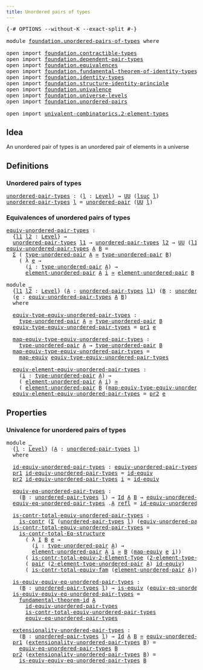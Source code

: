 ```yaml
---
title: Unordered pairs of types
---
```


<pre class="Agda"><a id="50" class="Symbol">{-#</a> <a id="54" class="Keyword">OPTIONS</a> <a id="62" class="Pragma">--without-K</a> <a id="74" class="Pragma">--exact-split</a> <a id="88" class="Symbol">#-}</a>

<a id="93" class="Keyword">module</a> <a id="100" href="foundation.unordered-pairs-of-types.html" class="Module">foundation.unordered-pairs-of-types</a> <a id="136" class="Keyword">where</a>

<a id="143" class="Keyword">open</a> <a id="148" class="Keyword">import</a> <a id="155" href="foundation.contractible-types.html" class="Module">foundation.contractible-types</a>
<a id="185" class="Keyword">open</a> <a id="190" class="Keyword">import</a> <a id="197" href="foundation.dependent-pair-types.html" class="Module">foundation.dependent-pair-types</a>
<a id="229" class="Keyword">open</a> <a id="234" class="Keyword">import</a> <a id="241" href="foundation.equivalences.html" class="Module">foundation.equivalences</a>
<a id="265" class="Keyword">open</a> <a id="270" class="Keyword">import</a> <a id="277" href="foundation.fundamental-theorem-of-identity-types.html" class="Module">foundation.fundamental-theorem-of-identity-types</a>
<a id="326" class="Keyword">open</a> <a id="331" class="Keyword">import</a> <a id="338" href="foundation.identity-types.html" class="Module">foundation.identity-types</a>
<a id="364" class="Keyword">open</a> <a id="369" class="Keyword">import</a> <a id="376" href="foundation.structure-identity-principle.html" class="Module">foundation.structure-identity-principle</a>
<a id="416" class="Keyword">open</a> <a id="421" class="Keyword">import</a> <a id="428" href="foundation.univalence.html" class="Module">foundation.univalence</a>
<a id="450" class="Keyword">open</a> <a id="455" class="Keyword">import</a> <a id="462" href="foundation.universe-levels.html" class="Module">foundation.universe-levels</a>
<a id="489" class="Keyword">open</a> <a id="494" class="Keyword">import</a> <a id="501" href="foundation.unordered-pairs.html" class="Module">foundation.unordered-pairs</a>

<a id="529" class="Keyword">open</a> <a id="534" class="Keyword">import</a> <a id="541" href="univalent-combinatorics.2-element-types.html" class="Module">univalent-combinatorics.2-element-types</a>
</pre>
## Idea

An unordered pair of types is an unordered pair of elements in a universe

## Definitions

### Unordered pairs of types

<pre class="Agda"><a id="unordered-pair-types"></a><a id="724" href="foundation.unordered-pairs-of-types.html#724" class="Function">unordered-pair-types</a> <a id="745" class="Symbol">:</a> <a id="747" class="Symbol">(</a><a id="748" href="foundation.unordered-pairs-of-types.html#748" class="Bound">l</a> <a id="750" class="Symbol">:</a> <a id="752" href="Agda.Primitive.html#597" class="Postulate">Level</a><a id="757" class="Symbol">)</a> <a id="759" class="Symbol">→</a> <a id="761" href="foundation-core.universe-levels.html#222" class="Primitive">UU</a> <a id="764" class="Symbol">(</a><a id="765" href="Agda.Primitive.html#780" class="Primitive">lsuc</a> <a id="770" href="foundation.unordered-pairs-of-types.html#748" class="Bound">l</a><a id="771" class="Symbol">)</a>
<a id="773" href="foundation.unordered-pairs-of-types.html#724" class="Function">unordered-pair-types</a> <a id="794" href="foundation.unordered-pairs-of-types.html#794" class="Bound">l</a> <a id="796" class="Symbol">=</a> <a id="798" href="foundation.unordered-pairs.html#2381" class="Function">unordered-pair</a> <a id="813" class="Symbol">(</a><a id="814" href="foundation-core.universe-levels.html#222" class="Primitive">UU</a> <a id="817" href="foundation.unordered-pairs-of-types.html#794" class="Bound">l</a><a id="818" class="Symbol">)</a>
</pre>
### Equivalences of unordered pairs of types

<pre class="Agda"><a id="equiv-unordered-pair-types"></a><a id="879" href="foundation.unordered-pairs-of-types.html#879" class="Function">equiv-unordered-pair-types</a> <a id="906" class="Symbol">:</a>
  <a id="910" class="Symbol">{</a><a id="911" href="foundation.unordered-pairs-of-types.html#911" class="Bound">l1</a> <a id="914" href="foundation.unordered-pairs-of-types.html#914" class="Bound">l2</a> <a id="917" class="Symbol">:</a> <a id="919" href="Agda.Primitive.html#597" class="Postulate">Level</a><a id="924" class="Symbol">}</a> <a id="926" class="Symbol">→</a>
  <a id="930" href="foundation.unordered-pairs-of-types.html#724" class="Function">unordered-pair-types</a> <a id="951" href="foundation.unordered-pairs-of-types.html#911" class="Bound">l1</a> <a id="954" class="Symbol">→</a> <a id="956" href="foundation.unordered-pairs-of-types.html#724" class="Function">unordered-pair-types</a> <a id="977" href="foundation.unordered-pairs-of-types.html#914" class="Bound">l2</a> <a id="980" class="Symbol">→</a> <a id="982" href="foundation-core.universe-levels.html#222" class="Primitive">UU</a> <a id="985" class="Symbol">(</a><a id="986" href="foundation.unordered-pairs-of-types.html#911" class="Bound">l1</a> <a id="989" href="Agda.Primitive.html#810" class="Primitive Operator">⊔</a> <a id="991" href="foundation.unordered-pairs-of-types.html#914" class="Bound">l2</a><a id="993" class="Symbol">)</a>
<a id="995" href="foundation.unordered-pairs-of-types.html#879" class="Function">equiv-unordered-pair-types</a> <a id="1022" href="foundation.unordered-pairs-of-types.html#1022" class="Bound">A</a> <a id="1024" href="foundation.unordered-pairs-of-types.html#1024" class="Bound">B</a> <a id="1026" class="Symbol">=</a>
  <a id="1030" href="foundation-core.dependent-pair-types.html#502" class="Record">Σ</a> <a id="1032" class="Symbol">(</a> <a id="1034" href="foundation.unordered-pairs.html#2756" class="Function">type-unordered-pair</a> <a id="1054" href="foundation.unordered-pairs-of-types.html#1022" class="Bound">A</a> <a id="1056" href="foundation-core.equivalences.html#1607" class="Function Operator">≃</a> <a id="1058" href="foundation.unordered-pairs.html#2756" class="Function">type-unordered-pair</a> <a id="1078" href="foundation.unordered-pairs-of-types.html#1024" class="Bound">B</a><a id="1079" class="Symbol">)</a>
    <a id="1085" class="Symbol">(</a> <a id="1087" class="Symbol">λ</a> <a id="1089" href="foundation.unordered-pairs-of-types.html#1089" class="Bound">e</a> <a id="1091" class="Symbol">→</a>
      <a id="1099" class="Symbol">(</a><a id="1100" href="foundation.unordered-pairs-of-types.html#1100" class="Bound">i</a> <a id="1102" class="Symbol">:</a> <a id="1104" href="foundation.unordered-pairs.html#2756" class="Function">type-unordered-pair</a> <a id="1124" href="foundation.unordered-pairs-of-types.html#1022" class="Bound">A</a><a id="1125" class="Symbol">)</a> <a id="1127" class="Symbol">→</a>
      <a id="1135" href="foundation.unordered-pairs.html#3477" class="Function">element-unordered-pair</a> <a id="1158" href="foundation.unordered-pairs-of-types.html#1022" class="Bound">A</a> <a id="1160" href="foundation.unordered-pairs-of-types.html#1100" class="Bound">i</a> <a id="1162" href="foundation-core.equivalences.html#1607" class="Function Operator">≃</a> <a id="1164" href="foundation.unordered-pairs.html#3477" class="Function">element-unordered-pair</a> <a id="1187" href="foundation.unordered-pairs-of-types.html#1024" class="Bound">B</a> <a id="1189" class="Symbol">(</a><a id="1190" href="foundation-core.equivalences.html#1807" class="Function">map-equiv</a> <a id="1200" href="foundation.unordered-pairs-of-types.html#1089" class="Bound">e</a> <a id="1202" href="foundation.unordered-pairs-of-types.html#1100" class="Bound">i</a><a id="1203" class="Symbol">))</a>

<a id="1207" class="Keyword">module</a> <a id="1214" href="foundation.unordered-pairs-of-types.html#1214" class="Module">_</a>
  <a id="1218" class="Symbol">{</a><a id="1219" href="foundation.unordered-pairs-of-types.html#1219" class="Bound">l1</a> <a id="1222" href="foundation.unordered-pairs-of-types.html#1222" class="Bound">l2</a> <a id="1225" class="Symbol">:</a> <a id="1227" href="Agda.Primitive.html#597" class="Postulate">Level</a><a id="1232" class="Symbol">}</a> <a id="1234" class="Symbol">(</a><a id="1235" href="foundation.unordered-pairs-of-types.html#1235" class="Bound">A</a> <a id="1237" class="Symbol">:</a> <a id="1239" href="foundation.unordered-pairs-of-types.html#724" class="Function">unordered-pair-types</a> <a id="1260" href="foundation.unordered-pairs-of-types.html#1219" class="Bound">l1</a><a id="1262" class="Symbol">)</a> <a id="1264" class="Symbol">(</a><a id="1265" href="foundation.unordered-pairs-of-types.html#1265" class="Bound">B</a> <a id="1267" class="Symbol">:</a> <a id="1269" href="foundation.unordered-pairs-of-types.html#724" class="Function">unordered-pair-types</a> <a id="1290" href="foundation.unordered-pairs-of-types.html#1222" class="Bound">l2</a><a id="1292" class="Symbol">)</a>
  <a id="1296" class="Symbol">(</a><a id="1297" href="foundation.unordered-pairs-of-types.html#1297" class="Bound">e</a> <a id="1299" class="Symbol">:</a> <a id="1301" href="foundation.unordered-pairs-of-types.html#879" class="Function">equiv-unordered-pair-types</a> <a id="1328" href="foundation.unordered-pairs-of-types.html#1235" class="Bound">A</a> <a id="1330" href="foundation.unordered-pairs-of-types.html#1265" class="Bound">B</a><a id="1331" class="Symbol">)</a>
  <a id="1335" class="Keyword">where</a>

  <a id="1344" href="foundation.unordered-pairs-of-types.html#1344" class="Function">equiv-type-equiv-unordered-pair-types</a> <a id="1382" class="Symbol">:</a>
    <a id="1388" href="foundation.unordered-pairs.html#2756" class="Function">type-unordered-pair</a> <a id="1408" href="foundation.unordered-pairs-of-types.html#1235" class="Bound">A</a> <a id="1410" href="foundation-core.equivalences.html#1607" class="Function Operator">≃</a> <a id="1412" href="foundation.unordered-pairs.html#2756" class="Function">type-unordered-pair</a> <a id="1432" href="foundation.unordered-pairs-of-types.html#1265" class="Bound">B</a>
  <a id="1436" href="foundation.unordered-pairs-of-types.html#1344" class="Function">equiv-type-equiv-unordered-pair-types</a> <a id="1474" class="Symbol">=</a> <a id="1476" href="foundation-core.dependent-pair-types.html#592" class="Field">pr1</a> <a id="1480" href="foundation.unordered-pairs-of-types.html#1297" class="Bound">e</a>

  <a id="1485" href="foundation.unordered-pairs-of-types.html#1485" class="Function">map-equiv-type-equiv-unordered-pair-types</a> <a id="1527" class="Symbol">:</a>
    <a id="1533" href="foundation.unordered-pairs.html#2756" class="Function">type-unordered-pair</a> <a id="1553" href="foundation.unordered-pairs-of-types.html#1235" class="Bound">A</a> <a id="1555" class="Symbol">→</a> <a id="1557" href="foundation.unordered-pairs.html#2756" class="Function">type-unordered-pair</a> <a id="1577" href="foundation.unordered-pairs-of-types.html#1265" class="Bound">B</a>
  <a id="1581" href="foundation.unordered-pairs-of-types.html#1485" class="Function">map-equiv-type-equiv-unordered-pair-types</a> <a id="1623" class="Symbol">=</a>
    <a id="1629" href="foundation-core.equivalences.html#1807" class="Function">map-equiv</a> <a id="1639" href="foundation.unordered-pairs-of-types.html#1344" class="Function">equiv-type-equiv-unordered-pair-types</a>

  <a id="1680" href="foundation.unordered-pairs-of-types.html#1680" class="Function">equiv-element-equiv-unordered-pair-types</a> <a id="1721" class="Symbol">:</a>
    <a id="1727" class="Symbol">(</a><a id="1728" href="foundation.unordered-pairs-of-types.html#1728" class="Bound">i</a> <a id="1730" class="Symbol">:</a> <a id="1732" href="foundation.unordered-pairs.html#2756" class="Function">type-unordered-pair</a> <a id="1752" href="foundation.unordered-pairs-of-types.html#1235" class="Bound">A</a><a id="1753" class="Symbol">)</a> <a id="1755" class="Symbol">→</a>
    <a id="1761" class="Symbol">(</a> <a id="1763" href="foundation.unordered-pairs.html#3477" class="Function">element-unordered-pair</a> <a id="1786" href="foundation.unordered-pairs-of-types.html#1235" class="Bound">A</a> <a id="1788" href="foundation.unordered-pairs-of-types.html#1728" class="Bound">i</a><a id="1789" class="Symbol">)</a> <a id="1791" href="foundation-core.equivalences.html#1607" class="Function Operator">≃</a>
    <a id="1797" class="Symbol">(</a> <a id="1799" href="foundation.unordered-pairs.html#3477" class="Function">element-unordered-pair</a> <a id="1822" href="foundation.unordered-pairs-of-types.html#1265" class="Bound">B</a> <a id="1824" class="Symbol">(</a><a id="1825" href="foundation.unordered-pairs-of-types.html#1485" class="Function">map-equiv-type-equiv-unordered-pair-types</a> <a id="1867" href="foundation.unordered-pairs-of-types.html#1728" class="Bound">i</a><a id="1868" class="Symbol">))</a>
  <a id="1873" href="foundation.unordered-pairs-of-types.html#1680" class="Function">equiv-element-equiv-unordered-pair-types</a> <a id="1914" class="Symbol">=</a> <a id="1916" href="foundation-core.dependent-pair-types.html#604" class="Field">pr2</a> <a id="1920" href="foundation.unordered-pairs-of-types.html#1297" class="Bound">e</a>
</pre>
## Properties

### Univalence for unordered pairs of types

<pre class="Agda"><a id="1995" class="Keyword">module</a> <a id="2002" href="foundation.unordered-pairs-of-types.html#2002" class="Module">_</a>
  <a id="2006" class="Symbol">{</a><a id="2007" href="foundation.unordered-pairs-of-types.html#2007" class="Bound">l</a> <a id="2009" class="Symbol">:</a> <a id="2011" href="Agda.Primitive.html#597" class="Postulate">Level</a><a id="2016" class="Symbol">}</a> <a id="2018" class="Symbol">(</a><a id="2019" href="foundation.unordered-pairs-of-types.html#2019" class="Bound">A</a> <a id="2021" class="Symbol">:</a> <a id="2023" href="foundation.unordered-pairs-of-types.html#724" class="Function">unordered-pair-types</a> <a id="2044" href="foundation.unordered-pairs-of-types.html#2007" class="Bound">l</a><a id="2045" class="Symbol">)</a>
  <a id="2049" class="Keyword">where</a>
  
  <a id="2060" href="foundation.unordered-pairs-of-types.html#2060" class="Function">id-equiv-unordered-pair-types</a> <a id="2090" class="Symbol">:</a> <a id="2092" href="foundation.unordered-pairs-of-types.html#879" class="Function">equiv-unordered-pair-types</a> <a id="2119" href="foundation.unordered-pairs-of-types.html#2019" class="Bound">A</a> <a id="2121" href="foundation.unordered-pairs-of-types.html#2019" class="Bound">A</a>
  <a id="2125" href="foundation-core.dependent-pair-types.html#592" class="Field">pr1</a> <a id="2129" href="foundation.unordered-pairs-of-types.html#2060" class="Function">id-equiv-unordered-pair-types</a> <a id="2159" class="Symbol">=</a> <a id="2161" href="foundation-core.equivalences.html#2480" class="Function">id-equiv</a>
  <a id="2172" href="foundation-core.dependent-pair-types.html#604" class="Field">pr2</a> <a id="2176" href="foundation.unordered-pairs-of-types.html#2060" class="Function">id-equiv-unordered-pair-types</a> <a id="2206" href="foundation.unordered-pairs-of-types.html#2206" class="Bound">i</a> <a id="2208" class="Symbol">=</a> <a id="2210" href="foundation-core.equivalences.html#2480" class="Function">id-equiv</a>

  <a id="2222" href="foundation.unordered-pairs-of-types.html#2222" class="Function">equiv-eq-unordered-pair-types</a> <a id="2252" class="Symbol">:</a>
    <a id="2258" class="Symbol">(</a><a id="2259" href="foundation.unordered-pairs-of-types.html#2259" class="Bound">B</a> <a id="2261" class="Symbol">:</a> <a id="2263" href="foundation.unordered-pairs-of-types.html#724" class="Function">unordered-pair-types</a> <a id="2284" href="foundation.unordered-pairs-of-types.html#2007" class="Bound">l</a><a id="2285" class="Symbol">)</a> <a id="2287" class="Symbol">→</a> <a id="2289" href="foundation-core.identity-types.html#1754" class="Datatype">Id</a> <a id="2292" href="foundation.unordered-pairs-of-types.html#2019" class="Bound">A</a> <a id="2294" href="foundation.unordered-pairs-of-types.html#2259" class="Bound">B</a> <a id="2296" class="Symbol">→</a> <a id="2298" href="foundation.unordered-pairs-of-types.html#879" class="Function">equiv-unordered-pair-types</a> <a id="2325" href="foundation.unordered-pairs-of-types.html#2019" class="Bound">A</a> <a id="2327" href="foundation.unordered-pairs-of-types.html#2259" class="Bound">B</a>
  <a id="2331" href="foundation.unordered-pairs-of-types.html#2222" class="Function">equiv-eq-unordered-pair-types</a> <a id="2361" class="DottedPattern Symbol">.</a><a id="2362" href="foundation.unordered-pairs-of-types.html#2019" class="DottedPattern Bound">A</a> <a id="2364" href="foundation-core.identity-types.html#1807" class="InductiveConstructor">refl</a> <a id="2369" class="Symbol">=</a> <a id="2371" href="foundation.unordered-pairs-of-types.html#2060" class="Function">id-equiv-unordered-pair-types</a>

  <a id="2404" href="foundation.unordered-pairs-of-types.html#2404" class="Function">is-contr-total-equiv-unordered-pair-types</a> <a id="2446" class="Symbol">:</a>
    <a id="2452" href="foundation-core.contractible-types.html#992" class="Function">is-contr</a> <a id="2461" class="Symbol">(</a><a id="2462" href="foundation-core.dependent-pair-types.html#502" class="Record">Σ</a> <a id="2464" class="Symbol">(</a><a id="2465" href="foundation.unordered-pairs-of-types.html#724" class="Function">unordered-pair-types</a> <a id="2486" href="foundation.unordered-pairs-of-types.html#2007" class="Bound">l</a><a id="2487" class="Symbol">)</a> <a id="2489" class="Symbol">(</a><a id="2490" href="foundation.unordered-pairs-of-types.html#879" class="Function">equiv-unordered-pair-types</a> <a id="2517" href="foundation.unordered-pairs-of-types.html#2019" class="Bound">A</a><a id="2518" class="Symbol">))</a>
  <a id="2523" href="foundation.unordered-pairs-of-types.html#2404" class="Function">is-contr-total-equiv-unordered-pair-types</a> <a id="2565" class="Symbol">=</a>
    <a id="2571" href="foundation.structure-identity-principle.html#1341" class="Function">is-contr-total-Eq-structure</a>
      <a id="2605" class="Symbol">(</a> <a id="2607" class="Symbol">λ</a> <a id="2609" href="foundation.unordered-pairs-of-types.html#2609" class="Bound">I</a> <a id="2611" href="foundation.unordered-pairs-of-types.html#2611" class="Bound">B</a> <a id="2613" href="foundation.unordered-pairs-of-types.html#2613" class="Bound">e</a> <a id="2615" class="Symbol">→</a>
        <a id="2625" class="Symbol">(</a><a id="2626" href="foundation.unordered-pairs-of-types.html#2626" class="Bound">i</a> <a id="2628" class="Symbol">:</a> <a id="2630" href="foundation.unordered-pairs.html#2756" class="Function">type-unordered-pair</a> <a id="2650" href="foundation.unordered-pairs-of-types.html#2019" class="Bound">A</a><a id="2651" class="Symbol">)</a> <a id="2653" class="Symbol">→</a>
        <a id="2663" href="foundation.unordered-pairs.html#3477" class="Function">element-unordered-pair</a> <a id="2686" href="foundation.unordered-pairs-of-types.html#2019" class="Bound">A</a> <a id="2688" href="foundation.unordered-pairs-of-types.html#2626" class="Bound">i</a> <a id="2690" href="foundation-core.equivalences.html#1607" class="Function Operator">≃</a> <a id="2692" href="foundation.unordered-pairs-of-types.html#2611" class="Bound">B</a> <a id="2694" class="Symbol">(</a><a id="2695" href="foundation-core.equivalences.html#1807" class="Function">map-equiv</a> <a id="2705" href="foundation.unordered-pairs-of-types.html#2613" class="Bound">e</a> <a id="2707" href="foundation.unordered-pairs-of-types.html#2626" class="Bound">i</a><a id="2708" class="Symbol">))</a>
      <a id="2717" class="Symbol">(</a> <a id="2719" href="univalent-combinatorics.2-element-types.html#7048" class="Function">is-contr-total-equiv-2-Element-Type</a> <a id="2755" class="Symbol">(</a><a id="2756" href="foundation.unordered-pairs.html#2660" class="Function">2-element-type-unordered-pair</a> <a id="2786" href="foundation.unordered-pairs-of-types.html#2019" class="Bound">A</a><a id="2787" class="Symbol">))</a>
      <a id="2796" class="Symbol">(</a> <a id="2798" href="foundation-core.dependent-pair-types.html#575" class="InductiveConstructor">pair</a> <a id="2803" class="Symbol">(</a><a id="2804" href="foundation.unordered-pairs.html#2660" class="Function">2-element-type-unordered-pair</a> <a id="2834" href="foundation.unordered-pairs-of-types.html#2019" class="Bound">A</a><a id="2835" class="Symbol">)</a> <a id="2837" href="foundation-core.equivalences.html#2480" class="Function">id-equiv</a><a id="2845" class="Symbol">)</a>
      <a id="2853" class="Symbol">(</a> <a id="2855" href="foundation.univalence.html#2384" class="Function">is-contr-total-equiv-fam</a> <a id="2880" class="Symbol">(</a><a id="2881" href="foundation.unordered-pairs.html#3477" class="Function">element-unordered-pair</a> <a id="2904" href="foundation.unordered-pairs-of-types.html#2019" class="Bound">A</a><a id="2905" class="Symbol">))</a>

  <a id="2911" href="foundation.unordered-pairs-of-types.html#2911" class="Function">is-equiv-equiv-eq-unordered-pair-types</a> <a id="2950" class="Symbol">:</a>
    <a id="2956" class="Symbol">(</a><a id="2957" href="foundation.unordered-pairs-of-types.html#2957" class="Bound">B</a> <a id="2959" class="Symbol">:</a> <a id="2961" href="foundation.unordered-pairs-of-types.html#724" class="Function">unordered-pair-types</a> <a id="2982" href="foundation.unordered-pairs-of-types.html#2007" class="Bound">l</a><a id="2983" class="Symbol">)</a> <a id="2985" class="Symbol">→</a> <a id="2987" href="foundation-core.equivalences.html#1542" class="Function">is-equiv</a> <a id="2996" class="Symbol">(</a><a id="2997" href="foundation.unordered-pairs-of-types.html#2222" class="Function">equiv-eq-unordered-pair-types</a> <a id="3027" href="foundation.unordered-pairs-of-types.html#2957" class="Bound">B</a><a id="3028" class="Symbol">)</a>
  <a id="3032" href="foundation.unordered-pairs-of-types.html#2911" class="Function">is-equiv-equiv-eq-unordered-pair-types</a> <a id="3071" class="Symbol">=</a>
    <a id="3077" href="foundation-core.fundamental-theorem-of-identity-types.html#1888" class="Function">fundamental-theorem-id</a> <a id="3100" href="foundation.unordered-pairs-of-types.html#2019" class="Bound">A</a>
      <a id="3108" href="foundation.unordered-pairs-of-types.html#2060" class="Function">id-equiv-unordered-pair-types</a>
      <a id="3144" href="foundation.unordered-pairs-of-types.html#2404" class="Function">is-contr-total-equiv-unordered-pair-types</a>
      <a id="3192" href="foundation.unordered-pairs-of-types.html#2222" class="Function">equiv-eq-unordered-pair-types</a>

  <a id="3225" href="foundation.unordered-pairs-of-types.html#3225" class="Function">extensionality-unordered-pair-types</a> <a id="3261" class="Symbol">:</a>
    <a id="3267" class="Symbol">(</a><a id="3268" href="foundation.unordered-pairs-of-types.html#3268" class="Bound">B</a> <a id="3270" class="Symbol">:</a> <a id="3272" href="foundation.unordered-pairs-of-types.html#724" class="Function">unordered-pair-types</a> <a id="3293" href="foundation.unordered-pairs-of-types.html#2007" class="Bound">l</a><a id="3294" class="Symbol">)</a> <a id="3296" class="Symbol">→</a> <a id="3298" href="foundation-core.identity-types.html#1754" class="Datatype">Id</a> <a id="3301" href="foundation.unordered-pairs-of-types.html#2019" class="Bound">A</a> <a id="3303" href="foundation.unordered-pairs-of-types.html#3268" class="Bound">B</a> <a id="3305" href="foundation-core.equivalences.html#1607" class="Function Operator">≃</a> <a id="3307" href="foundation.unordered-pairs-of-types.html#879" class="Function">equiv-unordered-pair-types</a> <a id="3334" href="foundation.unordered-pairs-of-types.html#2019" class="Bound">A</a> <a id="3336" href="foundation.unordered-pairs-of-types.html#3268" class="Bound">B</a>
  <a id="3340" href="foundation-core.dependent-pair-types.html#592" class="Field">pr1</a> <a id="3344" class="Symbol">(</a><a id="3345" href="foundation.unordered-pairs-of-types.html#3225" class="Function">extensionality-unordered-pair-types</a> <a id="3381" href="foundation.unordered-pairs-of-types.html#3381" class="Bound">B</a><a id="3382" class="Symbol">)</a> <a id="3384" class="Symbol">=</a>
    <a id="3390" href="foundation.unordered-pairs-of-types.html#2222" class="Function">equiv-eq-unordered-pair-types</a> <a id="3420" href="foundation.unordered-pairs-of-types.html#3381" class="Bound">B</a>
  <a id="3424" href="foundation-core.dependent-pair-types.html#604" class="Field">pr2</a> <a id="3428" class="Symbol">(</a><a id="3429" href="foundation.unordered-pairs-of-types.html#3225" class="Function">extensionality-unordered-pair-types</a> <a id="3465" href="foundation.unordered-pairs-of-types.html#3465" class="Bound">B</a><a id="3466" class="Symbol">)</a> <a id="3468" class="Symbol">=</a>
    <a id="3474" href="foundation.unordered-pairs-of-types.html#2911" class="Function">is-equiv-equiv-eq-unordered-pair-types</a> <a id="3513" href="foundation.unordered-pairs-of-types.html#3465" class="Bound">B</a>
</pre>


